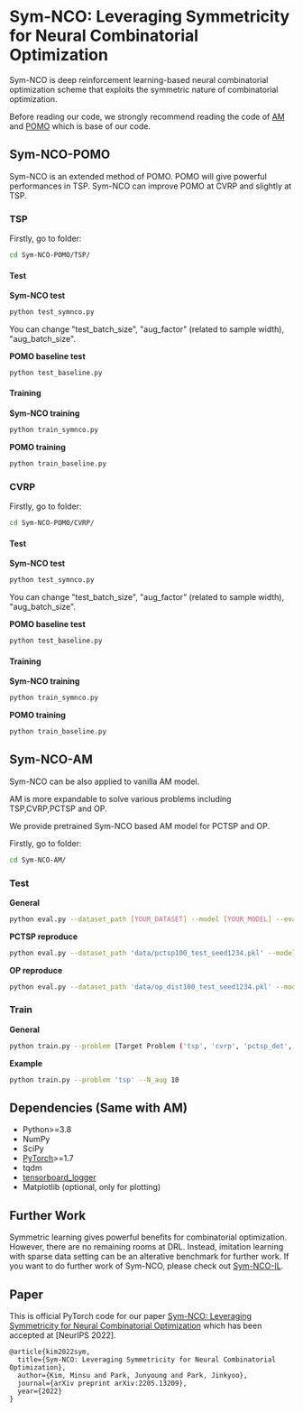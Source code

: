 # Sym-NCO: Leveraging Symmetricity for Neural Combinatorial Optimization 

Sym-NCO is deep reinforcement learning-based neural combinatorial optimization scheme that exploits the symmetric nature of combinatorial optimization. 

Before reading our code, we strongly recommend reading the code of [AM](https://github.com/wouterkool/attention-learn-to-route) and [POMO](https://github.com/yd-kwon/POMO/tree/master/NEW_py_ver) which is base of our code. 


## Sym-NCO-POMO

Sym-NCO is an extended method of POMO. POMO will give powerful performances in TSP. Sym-NCO can improve POMO at CVRP and slightly at TSP. 

### TSP

Firstly, go to folder:
```bash
cd Sym-NCO-POMO/TSP/
```

#### Test




**Sym-NCO test**
```bash
python test_symnco.py
```

You can change "test_batch_size", "aug_factor" (related to sample width), "aug_batch_size". 

**POMO baseline test**
```bash
python test_baseline.py
```


#### Training

**Sym-NCO training**
```bash
python train_symnco.py
```

**POMO training**
```bash
python train_baseline.py
```

### CVRP

Firstly, go to folder:
```bash
cd Sym-NCO-POMO/CVRP/
```

#### Test




**Sym-NCO test**
```bash
python test_symnco.py
```

You can change "test_batch_size", "aug_factor" (related to sample width), "aug_batch_size". 

**POMO baseline test**
```bash
python test_baseline.py
```


#### Training

**Sym-NCO training**
```bash
python train_symnco.py
```

**POMO training**
```bash
python train_baseline.py
```

## Sym-NCO-AM

Sym-NCO can be also applied to vanilla AM model. 

AM is more expandable to solve various problems including TSP,CVRP,PCTSP and OP.

We provide pretrained Sym-NCO based AM model for PCTSP and OP. 


Firstly, go to folder:
```bash
cd Sym-NCO-AM/
```

### Test

**General**
```bash
python eval.py --dataset_path [YOUR_DATASET] --model [YOUR_MODEL] --eval_batch_size [YOUR BATCH SIZE] -- augment [SAMPLE WIDTH]
```

**PCTSP reproduce**
```bash
python eval.py --dataset_path 'data/pctsp100_test_seed1234.pkl' --model pretrained_model/pctsp_100/epoch-99.pt 
```

**OP reproduce**
```bash
python eval.py --dataset_path 'data/op_dist100_test_seed1234.pkl' --model pretrained_model/op_100/epoch-99.pt 
```

### Train

**General**
```bash
python train.py --problem [Target Problem ('tsp', 'cvrp', 'pctsp_det', 'op')] --N_aug [L: problem symmetric width]
```

**Example**

```bash
python train.py --problem 'tsp' --N_aug 10 
```

## Dependencies (Same with AM)

* Python>=3.8
* NumPy
* SciPy
* [PyTorch](http://pytorch.org/)>=1.7
* tqdm
* [tensorboard_logger](https://github.com/TeamHG-Memex/tensorboard_logger)
* Matplotlib (optional, only for plotting)


## Further Work

Symmetric learning gives powerful benefits for combinatorial optimization. However, there are no remaining rooms at DRL. Instead, imitation learning with sparse data setting can be an alterative benchmark for further work. 
If you want to do further work of Sym-NCO, please check out [Sym-NCO-IL](https://github.com/alstn12088/Sym-NCO-IL). 



## Paper
This is official PyTorch code for our paper [Sym-NCO: Leveraging Symmetricity for Neural Combinatorial Optimization](https://openreview.net/forum?id=kHrE2vi5Rvs) which has been accepted at [NeurIPS 2022].

```
@article{kim2022sym,
  title={Sym-NCO: Leveraging Symmetricity for Neural Combinatorial Optimization},
  author={Kim, Minsu and Park, Junyoung and Park, Jinkyoo},
  journal={arXiv preprint arXiv:2205.13209},
  year={2022}
}
```

